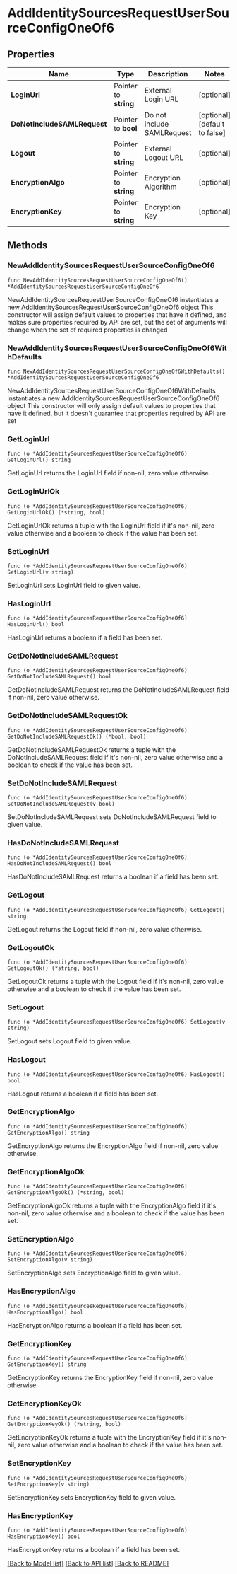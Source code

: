 # AddIdentitySourcesRequestUserSourceConfigOneOf6

## Properties

Name | Type | Description | Notes
------------ | ------------- | ------------- | -------------
**LoginUrl** | Pointer to **string** | External Login URL | [optional] 
**DoNotIncludeSAMLRequest** | Pointer to **bool** | Do not include SAMLRequest | [optional] [default to false]
**Logout** | Pointer to **string** | External Logout URL | [optional] 
**EncryptionAlgo** | Pointer to **string** | Encryption Algorithm | [optional] 
**EncryptionKey** | Pointer to **string** | Encryption Key | [optional] 

## Methods

### NewAddIdentitySourcesRequestUserSourceConfigOneOf6

`func NewAddIdentitySourcesRequestUserSourceConfigOneOf6() *AddIdentitySourcesRequestUserSourceConfigOneOf6`

NewAddIdentitySourcesRequestUserSourceConfigOneOf6 instantiates a new AddIdentitySourcesRequestUserSourceConfigOneOf6 object
This constructor will assign default values to properties that have it defined,
and makes sure properties required by API are set, but the set of arguments
will change when the set of required properties is changed

### NewAddIdentitySourcesRequestUserSourceConfigOneOf6WithDefaults

`func NewAddIdentitySourcesRequestUserSourceConfigOneOf6WithDefaults() *AddIdentitySourcesRequestUserSourceConfigOneOf6`

NewAddIdentitySourcesRequestUserSourceConfigOneOf6WithDefaults instantiates a new AddIdentitySourcesRequestUserSourceConfigOneOf6 object
This constructor will only assign default values to properties that have it defined,
but it doesn't guarantee that properties required by API are set

### GetLoginUrl

`func (o *AddIdentitySourcesRequestUserSourceConfigOneOf6) GetLoginUrl() string`

GetLoginUrl returns the LoginUrl field if non-nil, zero value otherwise.

### GetLoginUrlOk

`func (o *AddIdentitySourcesRequestUserSourceConfigOneOf6) GetLoginUrlOk() (*string, bool)`

GetLoginUrlOk returns a tuple with the LoginUrl field if it's non-nil, zero value otherwise
and a boolean to check if the value has been set.

### SetLoginUrl

`func (o *AddIdentitySourcesRequestUserSourceConfigOneOf6) SetLoginUrl(v string)`

SetLoginUrl sets LoginUrl field to given value.

### HasLoginUrl

`func (o *AddIdentitySourcesRequestUserSourceConfigOneOf6) HasLoginUrl() bool`

HasLoginUrl returns a boolean if a field has been set.

### GetDoNotIncludeSAMLRequest

`func (o *AddIdentitySourcesRequestUserSourceConfigOneOf6) GetDoNotIncludeSAMLRequest() bool`

GetDoNotIncludeSAMLRequest returns the DoNotIncludeSAMLRequest field if non-nil, zero value otherwise.

### GetDoNotIncludeSAMLRequestOk

`func (o *AddIdentitySourcesRequestUserSourceConfigOneOf6) GetDoNotIncludeSAMLRequestOk() (*bool, bool)`

GetDoNotIncludeSAMLRequestOk returns a tuple with the DoNotIncludeSAMLRequest field if it's non-nil, zero value otherwise
and a boolean to check if the value has been set.

### SetDoNotIncludeSAMLRequest

`func (o *AddIdentitySourcesRequestUserSourceConfigOneOf6) SetDoNotIncludeSAMLRequest(v bool)`

SetDoNotIncludeSAMLRequest sets DoNotIncludeSAMLRequest field to given value.

### HasDoNotIncludeSAMLRequest

`func (o *AddIdentitySourcesRequestUserSourceConfigOneOf6) HasDoNotIncludeSAMLRequest() bool`

HasDoNotIncludeSAMLRequest returns a boolean if a field has been set.

### GetLogout

`func (o *AddIdentitySourcesRequestUserSourceConfigOneOf6) GetLogout() string`

GetLogout returns the Logout field if non-nil, zero value otherwise.

### GetLogoutOk

`func (o *AddIdentitySourcesRequestUserSourceConfigOneOf6) GetLogoutOk() (*string, bool)`

GetLogoutOk returns a tuple with the Logout field if it's non-nil, zero value otherwise
and a boolean to check if the value has been set.

### SetLogout

`func (o *AddIdentitySourcesRequestUserSourceConfigOneOf6) SetLogout(v string)`

SetLogout sets Logout field to given value.

### HasLogout

`func (o *AddIdentitySourcesRequestUserSourceConfigOneOf6) HasLogout() bool`

HasLogout returns a boolean if a field has been set.

### GetEncryptionAlgo

`func (o *AddIdentitySourcesRequestUserSourceConfigOneOf6) GetEncryptionAlgo() string`

GetEncryptionAlgo returns the EncryptionAlgo field if non-nil, zero value otherwise.

### GetEncryptionAlgoOk

`func (o *AddIdentitySourcesRequestUserSourceConfigOneOf6) GetEncryptionAlgoOk() (*string, bool)`

GetEncryptionAlgoOk returns a tuple with the EncryptionAlgo field if it's non-nil, zero value otherwise
and a boolean to check if the value has been set.

### SetEncryptionAlgo

`func (o *AddIdentitySourcesRequestUserSourceConfigOneOf6) SetEncryptionAlgo(v string)`

SetEncryptionAlgo sets EncryptionAlgo field to given value.

### HasEncryptionAlgo

`func (o *AddIdentitySourcesRequestUserSourceConfigOneOf6) HasEncryptionAlgo() bool`

HasEncryptionAlgo returns a boolean if a field has been set.

### GetEncryptionKey

`func (o *AddIdentitySourcesRequestUserSourceConfigOneOf6) GetEncryptionKey() string`

GetEncryptionKey returns the EncryptionKey field if non-nil, zero value otherwise.

### GetEncryptionKeyOk

`func (o *AddIdentitySourcesRequestUserSourceConfigOneOf6) GetEncryptionKeyOk() (*string, bool)`

GetEncryptionKeyOk returns a tuple with the EncryptionKey field if it's non-nil, zero value otherwise
and a boolean to check if the value has been set.

### SetEncryptionKey

`func (o *AddIdentitySourcesRequestUserSourceConfigOneOf6) SetEncryptionKey(v string)`

SetEncryptionKey sets EncryptionKey field to given value.

### HasEncryptionKey

`func (o *AddIdentitySourcesRequestUserSourceConfigOneOf6) HasEncryptionKey() bool`

HasEncryptionKey returns a boolean if a field has been set.


[[Back to Model list]](../README.md#documentation-for-models) [[Back to API list]](../README.md#documentation-for-api-endpoints) [[Back to README]](../README.md)


